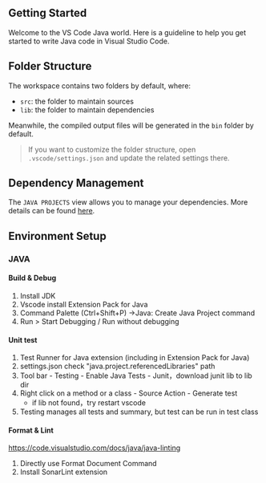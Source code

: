## Getting Started

Welcome to the VS Code Java world. Here is a guideline to help you get started to write Java code in Visual Studio Code.

## Folder Structure

The workspace contains two folders by default, where:

- `src`: the folder to maintain sources
- `lib`: the folder to maintain dependencies

Meanwhile, the compiled output files will be generated in the `bin` folder by default.

> If you want to customize the folder structure, open `.vscode/settings.json` and update the related settings there.

## Dependency Management

The `JAVA PROJECTS` view allows you to manage your dependencies. More details can be found [here](https://github.com/microsoft/vscode-java-dependency#manage-dependencies).

## Environment Setup

### JAVA

#### Build & Debug

1. Install JDK
2. Vscode install Extension Pack for Java
3. Command Palette (Ctrl+Shift+P) ->Java: Create Java Project command
4. Run > Start Debugging / Run without debugging

#### Unit test

1. Test Runner for Java extension (including in Extension Pack for Java)
2. settings.json check "java.project.referencedLibraries" path
3. Tool bar - Testing - Enable Java Tests - Junit，download junit lib to lib dir
4. Right click on a method or a class - Source Action - Generate test
    - if lib not found，try restart vscode
5. Testing manages all tests and summary, but test can be run in test class

#### Format & Lint

https://code.visualstudio.com/docs/java/java-linting

1. Directly use Format Document Command
2. Install SonarLint extension
